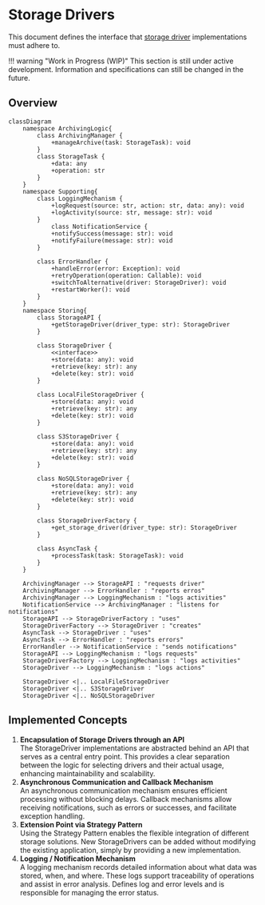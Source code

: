 # Storage Drivers

This document defines the interface that [storage driver](../components/storage-drivers.md) implementations must adhere
to.

!!! warning "Work in Progress (WIP)"
    This section is still under active development. Information and specifications can still be changed in the future.


## Overview
```mermaid
classDiagram 
    namespace ArchivingLogic{
        class ArchivingManager {
            +manageArchive(task: StorageTask): void
        }
        class StorageTask {
            +data: any
            +operation: str
        }   
    }
    namespace Supporting{
        class LoggingMechanism {
            +logRequest(source: str, action: str, data: any): void
            +logActivity(source: str, message: str): void
        }
            class NotificationService {
            +notifySuccess(message: str): void
            +notifyFailure(message: str): void
        }

        class ErrorHandler {
            +handleError(error: Exception): void
            +retryOperation(operation: Callable): void
            +switchToAlternative(driver: StorageDriver): void
            +restartWorker(): void
        }
    }
    namespace Storing{
        class StorageAPI {
            +getStorageDriver(driver_type: str): StorageDriver
        }

        class StorageDriver {
            <<interface>>
            +store(data: any): void
            +retrieve(key: str): any
            +delete(key: str): void
        }

        class LocalFileStorageDriver {
            +store(data: any): void
            +retrieve(key: str): any
            +delete(key: str): void
        }

        class S3StorageDriver {
            +store(data: any): void
            +retrieve(key: str): any
            +delete(key: str): void
        }

        class NoSQLStorageDriver {
            +store(data: any): void
            +retrieve(key: str): any
            +delete(key: str): void
        }

        class StorageDriverFactory {
            +get_storage_driver(driver_type: str): StorageDriver
        }

        class AsyncTask {
            +processTask(task: StorageTask): void
        }
    }

    ArchivingManager --> StorageAPI : "requests driver"
    ArchivingManager --> ErrorHandler : "reports erros"
    ArchivingManager --> LoggingMechanism : "logs activities"
    NotificationService --> ArchivingManager : "listens for notifications"
    StorageAPI --> StorageDriverFactory : "uses"
    StorageDriverFactory --> StorageDriver : "creates"
    AsyncTask --> StorageDriver : "uses"
    AsyncTask --> ErrorHandler : "reports errors"
    ErrorHandler --> NotificationService : "sends notifications"
    StorageAPI --> LoggingMechanism : "logs requests"
    StorageDriverFactory --> LoggingMechanism : "logs activities"
    StorageDriver --> LoggingMechanism : "logs actions"

    StorageDriver <|.. LocalFileStorageDriver
    StorageDriver <|.. S3StorageDriver
    StorageDriver <|.. NoSQLStorageDriver
```

## Implemented Concepts

1. **Encapsulation of Storage Drivers through an API**  
   The StorageDriver implementations are abstracted behind an API that serves as a central entry point. This provides a
   clear separation between the logic for selecting drivers and their actual usage, enhancing maintainability and
   scalability.
2. **Asynchronous Communication and Callback Mechanism**  
   An asynchronous communication mechanism ensures efficient processing without blocking delays. Callback mechanisms
   allow receiving notifications, such as errors or successes, and facilitate exception handling.
3. **Extension Point via Strategy Pattern**  
   Using the Strategy Pattern enables the flexible integration of different storage solutions. New StorageDrivers can be
   added without modifying the existing application, simply by providing a new implementation.
4. **Logging / Notification Mechanism**  
   A logging mechanism records detailed information about what data was stored, when, and where. These logs support
   traceability of operations and assist in error analysis. Defines log and error levels and is responsible for managing
   the error status.

